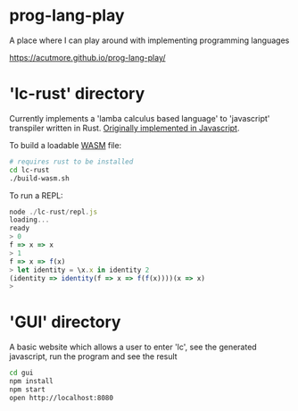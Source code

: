 
# prog-lang-play

A place where I can play around with implementing programming languages

https://acutmore.github.io/prog-lang-play/

# 'lc-rust' directory

Currently implements a 'lamba calculus based language' to 'javascript' transpiler written in Rust. [Originally implemented in Javascript](https://github.com/acutmore/prog-lang-play/blob/9656699caf15e3bb010e67ca239423c0427f7ee1/lc/index.js#L14).

To build a loadable [WASM](https://webassembly.org) file:

```bash
# requires rust to be installed
cd lc-rust
./build-wasm.sh
```

To run a REPL:

```js
node ./lc-rust/repl.js
loading...
ready
> 0
f => x => x
> 1
f => x => f(x)
> let identity = \x.x in identity 2
(identity => identity(f => x => f(f(x))))(x => x)
>
```

# 'GUI' directory

A basic website which allows a user to enter 'lc', see the generated javascript, run the program and see the result

```bash
cd gui
npm install
npm start
open http://localhost:8080
```
